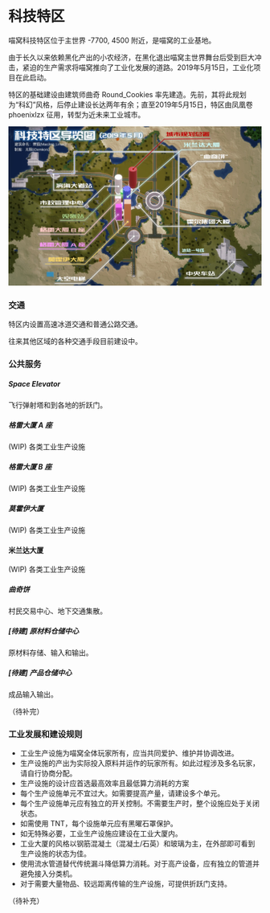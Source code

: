 # 科技特区

喵窝科技特区位于主世界 -7700, 4500 附近，是喵窝的工业基地。

由于长久以来依赖黑化产出的小农经济，在黑化退出喵窝主世界舞台后受到巨大冲击，紧迫的生产需求将喵窝推向了工业化发展的道路。2019年5月15日，工业化项目在此启动。

特区的基础建设由建筑师曲奇 Round_Cookies 率先建造。先前，其将此规划为“科幻”风格，后停止建设长达两年有余；直至2019年5月15日，特区由凤凰卷 phoenixlzx 征用，转型为近未来工业城市。

![科技特区导览图](../../assets/images/hitech-area-map.jpg)

### 交通

特区内设置高速冰道交通和普通公路交通。

往来其他区域的各种交通手段目前建设中。

### 公共服务

##### Space Elevator

飞行弹射塔和到各地的折跃门。

##### 格雷大厦 A 座

(WIP) 各类工业生产设施

##### 格雷大厦 B 座

(WIP) 各类工业生产设施

##### 莫霍伊大厦

(WIP) 各类工业生产设施

#### 米兰达大厦

(WIP) 各类工业生产设施

##### 曲奇饼

村民交易中心、地下交通集散。

##### [待建] 原材料仓储中心

原材料存储、输入和输出。

##### [待建] 产品仓储中心

成品输入输出。

（待补完）

### 工业发展和建设规则

- 工业生产设施为喵窝全体玩家所有，应当共同爱护、维护并协调改进。
- 生产设施的产出为实际投入原料并运作的玩家所有。如此过程涉及多名玩家，请自行协商分配。
- 生产设施的设计应首选最高效率且最低算力消耗的方案
- 每个生产设施单元不宜过大。如需要提高产量，请建设多个单元。
- 每个生产设施单元应有独立的开关控制。不需要生产时，整个设施应处于关闭状态。
- 如需使用 TNT，每个设施单元应有黑曜石罩保护。
- 如无特殊必要，工业生产设施应建设在工业大厦内。
- 工业大厦的风格以钢筋混凝土（混凝土/石英）和玻璃为主，在外部即可看到生产设施的状态为佳。
- 使用流水管道替代传统漏斗降低算力消耗。对于高产设备，应有独立的管道并避免接入分类机。
- 对于需要大量物品、较远距离传输的生产设施，可提供折跃门支持。

（待补充）
